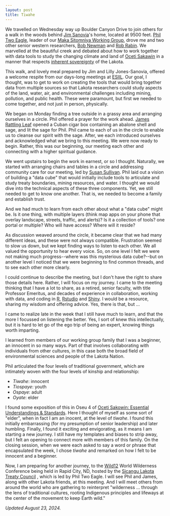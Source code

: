 ```yaml
---
layout: post
title: Tiwahe
---
```


We travelled on Wednesday way up Boulder Canyon Drive to join others for a walk in the woods behind
[Jim Sanovia](https://www.linkedin.com/in/sanovia/)'s
home, located at 9500 feet.
[Phil Two Eagle](https://www.linkedin.com/in/philimon-d-two-eagle-32805710/),
leader of our
[Maka Sitomniya Working Group](https://cu-esiil.github.io/Maka-Sitomniya/),
drove me and two other senior western researchers,
[Bob Newman](https://campus.und.edu/directory/robert.newman)
and
[Rob Rabin](https://www.cira.colostate.edu/staff/rabin-robert-m/).
We marvelled at the beautiful creek and debated about how to work together with data tools to study the changing climate and land of
[Oceti Sakawin](https://americanindian.si.edu/nk360/plains-belonging-nation/oceti-sakowin)
in a manner that respects
[inherent sovereignty](https://www.ienearth.org/what-is-indigenous-sovereignty-and-tribal-sovereignty/)
of the Lakota.

This walk, and lovely meal prepared by Jim and Lilly Jones-Sanovia,
offered a welcome respite from our days-long meetings at
[ESIIL](https://esiil.org).
Our goal, I thought, was to get to work on creating the tools that would bring together data from multiple sources so that Lakota researchers could study aspects of the land, water, air, and environmental challenges including mining, pollution, and public health.
These were paramount, but first we needed to come together, and not just in person, physically.

We began on Monday finding a tree outside in a grassy area and arranging ourselves in a circle.
Phil offered a prayer for the work ahead.
[James Rattling Leaf](https://nccasc.colorado.edu/partners/who-we-are/james-rattling-leaf-sr)
opened a Cuban cigar box containing an abalone shell and sage,
and lit the sage for Phil.
Phil came to each of us in the circle to enable us to cleanse our spirit with the sage.
After, we each introduced ourselves and acknowledged what we bring to this meeting.
We were now ready to begin.
Rather, this was our beginning, our meeting each other and connecting with a higher spiritual guidance.

We went upstairs to begin the work in earnest, or so I thought.
Naturally, we started with arranging chairs and tables in a circle and addressing community care for our meeting, led by
[Susan Sullivan](https://www.linkedin.com/in/susan-sullivan-6247bb16/).
Phil laid out a vision of building a "data cube" that would initially include tools to articulate and study treaty boundaries, mining resources, and water.
I thought we would dive into the technical aspects of these three components.
Yet, we still needed to get to know one another.
That is, we needed to become a family and establish trust.

And we had much to learn from each other about what a "data cube" might be.
Is it one thing, with multiple layers (think map apps on your phone that overlay landscape, streets, traffic, and alerts)?
Is it a collection of tools? one portal or multiple?
Who will have access? Where will it reside?

As discussion weaved around the circle, it became clear that we had many different ideas, and these were not always compatible.
Frustration seemed to slow us down, but we kept finding ways to listen to each other.
We all valued the opportunity to hear every voice.
So, on one level I felt we were not making much progress--where was this mysterious data cube?--but on another level I noticed that we were beginning to find common threads, and to see each other more clearly.

I could continue to describe the meeting, but I don't have the right to share those details here.
Rather, I will focus on my journey.
I came to the meeting thinking that I have a lot to share,
as a retired, senior faculty, with title Professor Emeritus, and decades of
experience in collaboration, working with data, and coding in
[R](https://cran.r-project.org/),
[Rstudio](https://posit.co/download/rstudio-desktop/)
and
[Shiny](https://mastering-shiny.org/).
I would be a resource, sharing my wisdom and offering advice.
Yes, there is that, but ...

I came to realize late in the week that I still have much to learn,
and that the more I focussed on listening the better.
Yes, I sort of knew this intellectually, but it is hard to let go of
the ego trip of being an expert, knowing things worth imparting.

I learned from members of our working group family
that I was a beginner, an innocent in so many ways.
Part of that involves collaborating with individuals from other cultures,
in this case both the broad field of environmental sciences and people
of the Lakota Nation.

Phil articulated the four levels of traditional government, which are intimately woven with the four levels of kinship and relationship:

- _Tiwahe_: innocent
- _Tiospaye_: youth
- _Ospaye_: adult
- _Oyate_: elder

I found some exposition of this in Oseu 4 of
[Oceti Sakowin: Essential Understandings & Standards](https://sdtribalrelations.sd.gov/docs/OSEUs-18.pdf).
Here I thought of myself as some sort of "elder",
when in fact I am an inocent, at the level of _tiwahe_.
I found this initially embarrassing (for my presumption of senior leadership) and later humbling.
Finally, I found it exciting and envigorating,
as it means I am starting a new journey.
I still have my templates and biases to strip away,
but I felt an opening to connect more with members of this family.
On the closing session, when we were each asked to say a word or
phrase that encapsulated the week, I chose _tiwahe_ and remarked
on how I felt to be innocent and a beginner.

Now, I am preparing for another journey, to the
[Wild12](https://wild.org/wild12/) 
World Wilderness Conference being held in Rapid City, ND,
hosted by the
[Sicangu Lakota Treaty Council](https://www.facebook.com/groups/976476869099234/) ,
which is led by Phil Two Eagle.
I will see Phil and James, along with other Lakota friends,
at this meeting.
And I will meet others from around the world who are gathering
to reinterpret "wilderness ... through the lens of traditional cultures, rooting Indigenous principles and lifeways at the center of the movement to keep Earth wild."

_Updated August 23, 2024._


